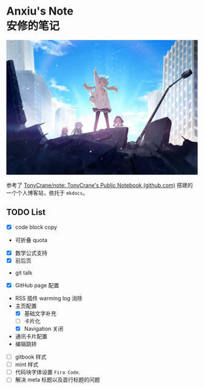 # Anxiu's Note<br/>安修的笔记

<a href="https://anxiu0101.github.io/">

  <picture>
    <source media="(prefers-color-scheme: dark)" srcset="docs/assets/blue_archive/BG_CS_Trinity_15.jpg">
    <img alt="Banner" src="docs/assets/blue_archive/BG_CS_Trinity_18.jpg">
  </picture>

</a>

参考了 [TonyCrane/note: TonyCrane's Public Notebook (github.com)](https://github.com/TonyCrane/note) 搭建的一个个人博客站，依托于 `mkdocs`。

## TODO List

- [x] code block copy
- 可折叠 quota
- [x] 数学公式支持
- [x] 前后页
- git talk
- [x] GitHub page 配置
- RSS 插件 warming log 消除
- 主页配置
  - [x] 基础文字补充
  - [ ] 卡片化
  - [x] Navigation 关闭
- 通讯卡片配置
- 编辑跳转
- [ ] gitbook 样式
- [ ] mint 样式
- [ ] 代码块字体设置 `Fira Code`. 
- [ ] 解决 meta 标题以及首行标题的问题